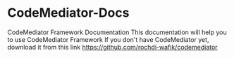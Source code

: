 # CodeMediator-Docs
CodeMediator Framework Documentation
This documentation will help you to use CodeMediator Framework
If you don't have CodeMediator yet, download it from this link https://github.com/rochdi-wafik/codemediator
